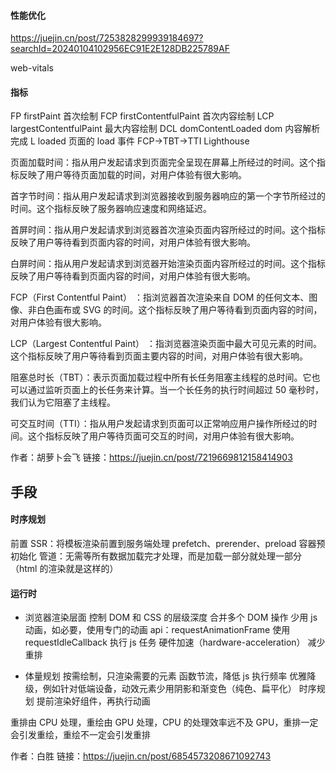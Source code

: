 #### 性能优化

https://juejin.cn/post/7253828299939184697?searchId=20240104102956EC91E2E128DB225789AF

web-vitals

#### 指标

FP firstPaint 首次绘制
FCP firstContentfulPaint 首次内容绘制
LCP largestContentfulPaint 最大内容绘制
DCL domContentLoaded dom 内容解析完成
L loaded 页面的 load 事件
FCP->TBT->TTI
Lighthouse

页面加载时间：指从用户发起请求到页面完全呈现在屏幕上所经过的时间。这个指标反映了用户等待页面加载的时间，对用户体验有很大影响。

首字节时间：指从用户发起请求到浏览器接收到服务器响应的第一个字节所经过的时间。这个指标反映了服务器响应速度和网络延迟。

首屏时间：指从用户发起请求到浏览器首次渲染页面内容所经过的时间。这个指标反映了用户等待看到页面内容的时间，对用户体验有很大影响。

白屏时间：指从用户发起请求到浏览器开始渲染页面内容所经过的时间。这个指标反映了用户等待看到页面内容的时间，对用户体验有很大影响。

FCP（First Contentful Paint） ：指浏览器首次渲染来自 DOM 的任何文本、图像、非白色画布或 SVG 的时间。这个指标反映了用户等待看到页面内容的时间，对用户体验有很大影响。

LCP（Largest Contentful Paint） ：指浏览器渲染页面中最大可见元素的时间。这个指标反映了用户等待看到页面主要内容的时间，对用户体验有很大影响。

阻塞总时长（TBT）：表示页面加载过程中所有长任务阻塞主线程的总时间。它也可以通过监听页面上的长任务来计算。当一个长任务的执行时间超过 50 毫秒时，我们认为它阻塞了主线程。

可交互时间（TTI）：指从用户发起请求到页面可以正常响应用户操作所经过的时间。这个指标反映了用户等待页面可交互的时间，对用户体验有很大影响。

作者：胡萝卜会飞
链接：https://juejin.cn/post/7219669812158414903

## 手段

#### 时序规划

前置
SSR：将模板渲染前置到服务端处理
prefetch、prerender、preload
容器预初始化
管道：无需等所有数据加载完才处理，而是加载一部分就处理一部分（html 的渲染就是这样的）

#### 运行时

- 浏览器渲染层面
  控制 DOM 和 CSS 的层级深度
  合并多个 DOM 操作
  少用 js 动画，如必要，使用专门的动画 api：requestAnimationFrame
  使用 requestIdleCallback 执行 js 任务
  硬件加速（hardware-acceleration）
  减少重排

- 体量规划
  按需绘制，只渲染需要的元素
  函数节流，降低 js 执行频率
  优雅降级，例如针对低端设备，动效元素少用阴影和渐变色（纯色、扁平化）
  时序规划
  提前渲染好组件，再执行动画

重排由 CPU 处理，重绘由 GPU 处理，CPU 的处理效率远不及 GPU，重排一定会引发重绘，重绘不一定会引发重排

作者：白胜
链接：https://juejin.cn/post/6854573208671092743
